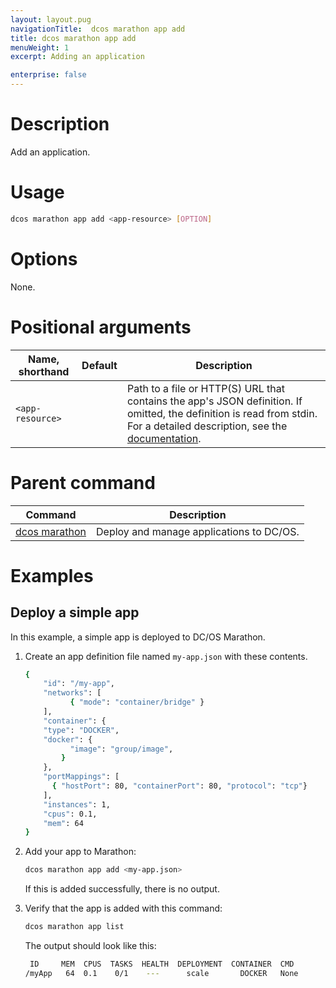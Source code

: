 ```yaml
---
layout: layout.pug
navigationTitle:  dcos marathon app add
title: dcos marathon app add
menuWeight: 1
excerpt: Adding an application

enterprise: false
---
```



# Description
Add an application.

# Usage

```bash
dcos marathon app add <app-resource> [OPTION]
```

# Options

None.

# Positional arguments

| Name, shorthand | Default | Description |
|---------|-------------|-------------|
| `<app-resource>`   |             |  Path to a file or HTTP(S) URL that contains the app's JSON definition. If omitted, the definition is read from stdin. For a detailed description, see the [documentation](/1.11/deploying-services/marathon-api/). |

# Parent command

| Command | Description |
|---------|-------------|
| [dcos marathon](/1.11/cli/command-reference/dcos-marathon/) | Deploy and manage applications to DC/OS. |

# Examples

## Deploy a simple app

In this example, a simple app is deployed to DC/OS Marathon.

1.  Create an app definition file named `my-app.json` with these contents.

    ```bash
    {
        "id": "/my-app",
        "networks": [
              { "mode": "container/bridge" }
        ],
        "container": {
        "type": "DOCKER",
        "docker": {
              "image": "group/image",
            }
        },
        "portMappings": [
          { "hostPort": 80, "containerPort": 80, "protocol": "tcp"}
        ],
        "instances": 1,
        "cpus": 0.1,
        "mem": 64
    }
    ```

1.  Add your app to Marathon:

    ```bash
    dcos marathon app add <my-app.json>
    ```

    If this is added successfully, there is no output.

1.  Verify that the app is added with this command:

    ```bash
    dcos marathon app list
    ```

    The output should look like this:

    ```bash
     ID     MEM  CPUS  TASKS  HEALTH  DEPLOYMENT  CONTAINER  CMD
    /myApp   64  0.1    0/1    ---      scale       DOCKER   None
    ```
